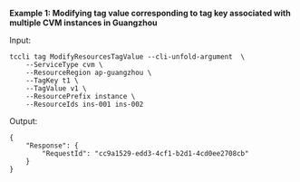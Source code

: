 **Example 1: Modifying tag value corresponding to tag key associated with multiple CVM instances in Guangzhou**



Input: 

```
tccli tag ModifyResourcesTagValue --cli-unfold-argument  \
    --ServiceType cvm \
    --ResourceRegion ap-guangzhou \
    --TagKey t1 \
    --TagValue v1 \
    --ResourcePrefix instance \
    --ResourceIds ins-001 ins-002
```

Output: 
```
{
    "Response": {
        "RequestId": "cc9a1529-edd3-4cf1-b2d1-4cd0ee2708cb"
    }
}
```

